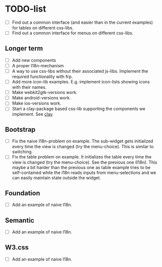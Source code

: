 
# TODO-list

- [ ] Find out a common interface (and easier than in the current examples) 
      for tables on different css-libs.
- [ ] Find out a common interface for menus on different css-libs.

## Longer term

- [ ] Add new components
- [ ] A proper I18n-mechanism
- [ ] A way to use css-libs without their associated js-libs. Implement the 
      required functionality with frp.
- [ ] Add more icon-lib examples. E.g. implement icon-lists showing icons with
      their names.
- [ ] Make webkit2gtk-versions work.
- [ ] Make android-versions work.
- [ ] Make ios-versions work.
- [ ] Start a clay-package based css-lib supporting the components we implement.
      See [clay](http://hackage.haskell.org/package/clay).

## Bootstrap

- [ ] Fix the naive I18n-problem on example. The sub-widget gets initialized 
      every time the view is changed (try the menu-choice). This is similar
      to switching.
- [ ] Fix the table problem on example. It initializes the table every time the
      view is changed (try the menu-choice). See the previous one (I18n).
      This maybe a bit harder than the previous one as table example tries to
      be self-contained while the I18n reads inputs from menu-selections and
      we can easily maintain state outside the widget.

## Foundation

- [ ] Add an example of naive I18n.

## Semantic

- [ ] Add an example of naive I18n.

## W3.css

- [ ] Add an example of naive I18n.

